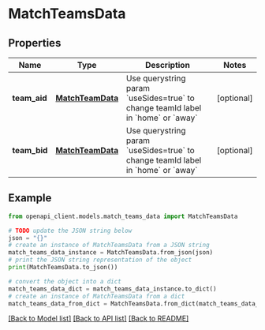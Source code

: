 # MatchTeamsData


## Properties

Name | Type | Description | Notes
------------ | ------------- | ------------- | -------------
**team_aid** | [**MatchTeamData**](MatchTeamData.md) | Use querystring param &#x60;useSides&#x3D;true&#x60; to change teamId label in &#x60;home&#x60; or &#x60;away&#x60; | [optional] 
**team_bid** | [**MatchTeamData**](MatchTeamData.md) | Use querystring param &#x60;useSides&#x3D;true&#x60; to change teamId label in &#x60;home&#x60; or &#x60;away&#x60; | [optional] 

## Example

```python
from openapi_client.models.match_teams_data import MatchTeamsData

# TODO update the JSON string below
json = "{}"
# create an instance of MatchTeamsData from a JSON string
match_teams_data_instance = MatchTeamsData.from_json(json)
# print the JSON string representation of the object
print(MatchTeamsData.to_json())

# convert the object into a dict
match_teams_data_dict = match_teams_data_instance.to_dict()
# create an instance of MatchTeamsData from a dict
match_teams_data_from_dict = MatchTeamsData.from_dict(match_teams_data_dict)
```
[[Back to Model list]](../README.md#documentation-for-models) [[Back to API list]](../README.md#documentation-for-api-endpoints) [[Back to README]](../README.md)


